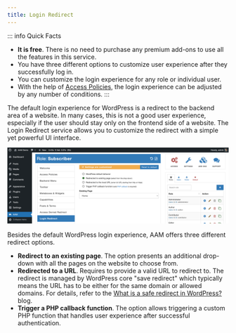 ```yaml
---
title: Login Redirect
---
```


::: info Quick Facts
- **It is free**. There is no need to purchase any premium add-ons to use all the features in this service.
- You have three different options to customize user experience after they successfully log in.
- You can customize the login experience for any role or individual user.
- With the help of [Access Policies](/advanced/access-policy/param/login-redirect), the login experience can be adjusted by any number of conditions.
:::

The default login experience for WordPress is a redirect to the backend area of a website. In many cases, this is not a good user experience, especially if the user should stay only on the frontend side of a website. The Login Redirect service allows you to customize the redirect with a simple yet powerful UI interface.

![AAM Login Redirect Service](./assets/aam-login-redirect-service.png)

Besides the default WordPress login experience, AAM offers three different redirect options.

- **Redirect to an existing page**. The option presents an additional drop-down with all the pages on the website to choose from.
- **Redirected to a URL**. Requires to provide a valid URL to redirect to. The redirect is managed by WordPress core "save redirect" which typically means the URL has to be either for the same domain or allowed domains. For details, refer to the [What is a safe redirect in WordPress?](/blog/what-is-a-safe-redirect-in-wordpress) blog.
- **Trigger a PHP callback function**. The option allows triggering a custom PHP function that handles user experience after successful authentication.
